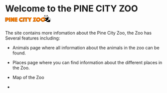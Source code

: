 <h1> Welcome to the PINE CITY ZOO <img src ="images/logo.png" width = 29%> </h1>

<p> 
    The site contains more infomation about the Pine City Zoo, the Zoo has Several features including:
    <ul><li>Animals page where all information about the animals in the zoo can be found. </li></ul>
    <ul><li>Places page where you can find information about the different places in the Zoo.</li></ul>
    <ul><li>Map of the Zoo</li></ul>
    <ul><li></li></ul>
</p>
